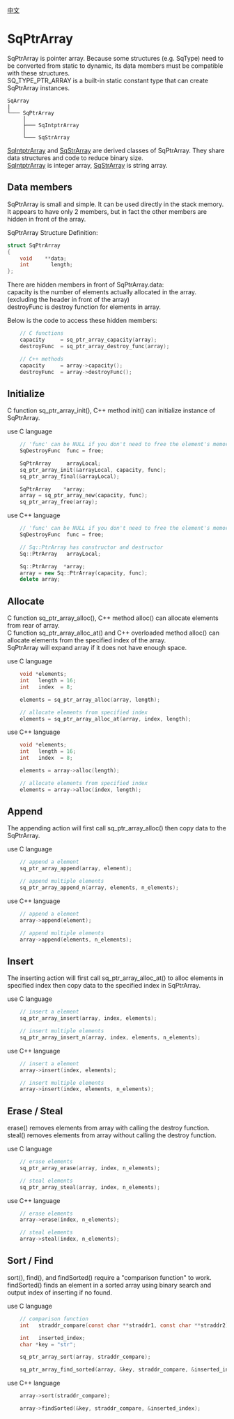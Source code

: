 [中文](SqPtrArray.cn.md)

# SqPtrArray

SqPtrArray is pointer array. Because some structures (e.g. SqType) need to be converted from static to dynamic, its data members must be compatible with these structures.  
SQ_TYPE_PTR_ARRAY is a built-in static constant type that can create SqPtrArray instances.

	SqArray
	|
	└─── SqPtrArray
	     │
	     ├─── SqIntptrArray
	     │
	     └─── SqStrArray

[SqIntptrArray](SqIntptrArray.md) and [SqStrArray](SqStrArray.md) are derived classes of SqPtrArray. They share data structures and code to reduce binary size.  
[SqIntptrArray](SqIntptrArray.md) is integer array, [SqStrArray](SqStrArray.md) is string array.

## Data members

SqPtrArray is small and simple. It can be used directly in the stack memory. It appears to have only 2 members, but in fact the other members are hidden in front of the array.  
  
SqPtrArray Structure Definition:

```c
struct SqPtrArray
{
	void    **data;
	int       length;
};
```

There are hidden members in front of SqPtrArray.data:  
capacity is the number of elements actually allocated in the array. (excluding the header in front of the array)  
destroyFunc is destroy function for elements in array.  
  
Below is the code to access these hidden members:

```c++
	// C functions
	capacity     = sq_ptr_array_capacity(array);
	destroyFunc  = sq_ptr_array_destroy_func(array);

	// C++ methods
	capacity     = array->capacity();
	destroyFunc  = array->destroyFunc();
```

## Initialize

C function sq_ptr_array_init(), C++ method init() can initialize instance of SqPtrArray.  
  
use C language

```c
	// 'func' can be NULL if you don't need to free the element's memory.
	SqDestroyFunc  func = free;

	SqPtrArray     arrayLocal;
	sq_ptr_array_init(&arrayLocal, capacity, func);
	sq_ptr_array_final(&arrayLocal);

	SqPtrArray    *array;
	array = sq_ptr_array_new(capacity, func);
	sq_ptr_array_free(array);
```

use C++ language

```c++
	// 'func' can be NULL if you don't need to free the element's memory.
	SqDestroyFunc  func = free;

	// Sq::PtrArray has constructor and destructor
	Sq::PtrArray   arrayLocal;

	Sq::PtrArray  *array;
	array = new Sq::PtrArray(capacity, func);
	delete array;
```

## Allocate

C function sq_ptr_array_alloc(), C++ method alloc() can allocate elements from rear of array.  
C function sq_ptr_array_alloc_at() and C++ overloaded method alloc() can allocate elements from the specified index of the array.  
SqPtrArray will expand array if it does not have enough space.  
  
use C language

```c
	void *elements;
	int   length = 16;
	int   index  = 8;

	elements = sq_ptr_array_alloc(array, length);

	// allocate elements from specified index
	elements = sq_ptr_array_alloc_at(array, index, length);
```

use C++ language

```c++
	void *elements;
	int   length = 16;
	int   index  = 8;

	elements = array->alloc(length);

	// allocate elements from specified index
	elements = array->alloc(index, length);
```

## Append

The appending action will first call sq_ptr_array_alloc() then copy data to the SqPtrArray.  
  
use C language

```c
	// append a element
	sq_ptr_array_append(array, element);

	// append multiple elements
	sq_ptr_array_append_n(array, elements, n_elements);
```

use C++ language

```c++
	// append a element
	array->append(element);

	// append multiple elements
	array->append(elements, n_elements);
```

## Insert

The inserting action will first call sq_ptr_array_alloc_at() to alloc elements in specified index then copy data to the specified index in SqPtrArray.  
  
use C language

```c
	// insert a element
	sq_ptr_array_insert(array, index, elements);

	// insert multiple elements
	sq_ptr_array_insert_n(array, index, elements, n_elements);
```

use C++ language

```c++
	// insert a element
	array->insert(index, elements);

	// insert multiple elements
	array->insert(index, elements, n_elements);
```

## Erase / Steal

erase() removes elements from array with calling the destroy function.  
steal() removes elements from array without calling the destroy function.  
  
use C language

```c
	// erase elements
	sq_ptr_array_erase(array, index, n_elements);

	// steal elements
	sq_ptr_array_steal(array, index, n_elements);
```

use C++ language

```c++
	// erase elements
	array->erase(index, n_elements);

	// steal elements
	array->steal(index, n_elements);
```

## Sort / Find

sort(), find(), and findSorted() require a "comparison function" to work.  
findSorted() finds an element in a sorted array using binary search and output index of inserting if no found.  
  
use C language

```c
	// comparison function 
	int   straddr_compare(const char **straddr1, const char **straddr2);

	int   inserted_index;
	char *key = "str";

	sq_ptr_array_sort(array, straddr_compare);

	sq_ptr_array_find_sorted(array, &key, straddr_compare, &inserted_index);
```

use C++ language

```c++
	array->sort(straddr_compare);

	array->findSorted(&key, straddr_compare, &inserted_index);
```
